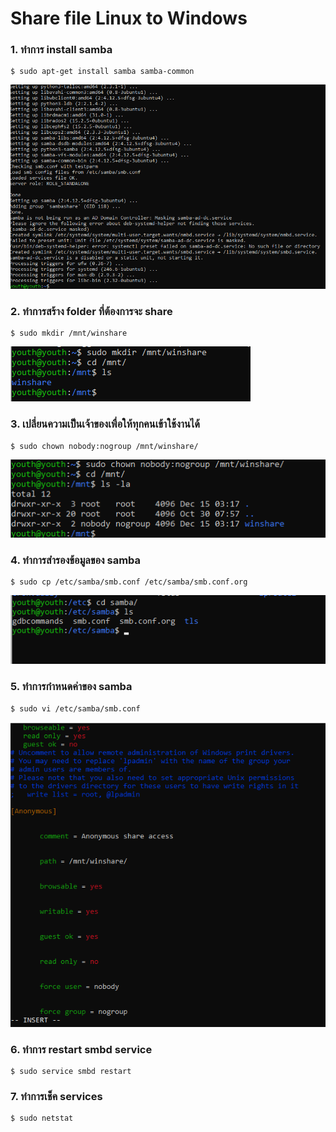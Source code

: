 # Share file Linux to Windows

### 1.	ทำการ install samba
~~~
$ sudo apt-get install samba samba-common
~~~
![Editor preferences pane](https://github.com/youthza/BackupWindowsLinux/blob/main/share%20Linux%E0%B9%84%E0%B8%9BWindows/1.png)
### 2.	ทำการสร้าง folder ที่ต้องการจะ share
~~~
$ sudo mkdir /mnt/winshare
~~~
![Editor preferences pane](https://github.com/youthza/BackupWindowsLinux/blob/main/share%20Linux%E0%B9%84%E0%B8%9BWindows/2.png)
### 3.	เปลี่ยนความเป็นเจ้าของเพื่อให้ทุกคนเข้าใช้งานได้
~~~
$ sudo chown nobody:nogroup /mnt/winshare/
~~~
![Editor preferences pane](https://github.com/youthza/BackupWindowsLinux/blob/main/share%20Linux%E0%B9%84%E0%B8%9BWindows/3.png)
### 4.	ทำการสำรองข้อมูลของ samba
~~~
$ sudo cp /etc/samba/smb.conf /etc/samba/smb.conf.org
~~~
![Editor preferences pane](https://github.com/youthza/BackupWindowsLinux/blob/main/share%20Linux%E0%B9%84%E0%B8%9BWindows/4.png)
### 5.	ทำการกำหนดค่าของ samba
~~~
$ sudo vi /etc/samba/smb.conf
~~~
![Editor preferences pane](https://github.com/youthza/BackupWindowsLinux/blob/main/share%20Linux%E0%B9%84%E0%B8%9BWindows/5.png)
### 6.	ทำการ restart smbd service
~~~
$ sudo service smbd restart
~~~
### 7.  ทำการเช็ค services
~~~
$ sudo netstat
~~~
